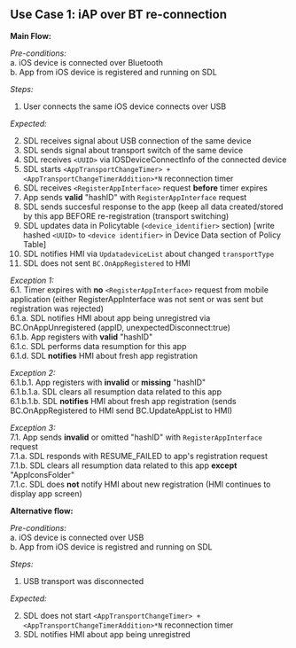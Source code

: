 ## Use Case 1: iAP over BT re-connection

**Main Flow:**  

_Pre-conditions:_  
a. iOS device is connected over Bluetooth  
b. App from iOS device is registered and running on SDL 

_Steps:_    
1. User connects the same iOS device connects over USB  

_Expected:_  

2. SDL receives signal about USB connection of the same device 
3. SDL sends signal about transport switch of the same device  
4. SDL receives `<UUID>` via IOSDeviceConnectInfo of the connected device 
5. SDL starts `<AppTransportChangeTimer> + <AppTransportChangeTimerAddition>*N` reconnection timer
6. SDL receives `<RegisterAppInterface>` request **before** timer expires
7. App sends **valid** "hashID" with `RegisterAppInterface` request 
8. SDL sends succesful response to the app (keep all data created/stored by this app BEFORE re-registration (transport switching)
9. SDL updates data in Policytable (`<device_identifier>` section) [write hashed `<UUID>` to `<device identifier>` in Device Data section of Policy Table]
10. SDL notifies HMI via `UpdatadeviceList` about changed `transportType`
11. SDL does not sent `BC.OnAppRegistered` to HMI


_Exception 1:_  
6.1. Timer expires with **no** `<RegisterAppInterface>` request from mobile application (either RegisterAppInterface was not sent or was sent but registration was rejected)  
6.1.a. SDL notifies HMI about app being unregistred via BC.OnAppUnregistered (appID, unexpectedDisconnect:true)  
6.1.b. App registers with **valid** "hashID"  
6.1.c. SDL performs data resumption for this app  
6.1.d. SDL **notifies** HMI about fresh app registration 

_Exception 2:_  
6.1.b.1. App registers with **invalid** or **missing** "hashID"   
6.1.b.1.a. SDL clears all resumption data related to this app  
6.1.b.1.b. SDL **notifies** HMI about fresh app registration (sends BC.OnAppRegistered to HMI send BC.UpdateAppList to HMI)

_Exception 3:_  
7.1. App sends **invalid** or omitted "hashID" with `RegisterAppInterface` request  
7.1.a. SDL responds with RESUME_FAILED to app's registration request  
7.1.b. SDL clears all resumption data related to this app **except** "AppIconsFolder"  
7.1.c. SDL does **not** notify HMI about new registration (HMI continues to display app screen)

**Alternative flow:**  

_Pre-conditions:_  
a. iOS device is connected over USB  
b. App from iOS device is registred and running on SDL  

_Steps:_    
1. USB transport was disconnected

_Expected:_   

2. SDL does not start `<AppTransportChangeTimer> + <AppTransportChangeTimerAddition>*N` reconnection timer  
3. SDL notifies HMI about app being unregistred
